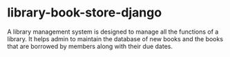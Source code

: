 # library-book-store-django
A library management system is  designed to manage all the functions of a library. It helps admin  to maintain the database of new books and the books that are borrowed by members along with their due dates. 
